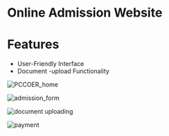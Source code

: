 
# Online Admission Website



# Features


* User-Friendly Interface
* Document -upload Functionality













![PCCOER_home](https://github.com/komal65/Online-Admission-Website/assets/114643264/0c879000-9719-4f8d-8d1a-b2e8808c68da) 


![admission_form](https://github.com/komal65/Online-Admission-Website/assets/114643264/85acef74-d2a2-4516-8ec9-609b3f6bf871)


![document uploading](https://github.com/komal65/Online-Admission-Website/assets/114643264/9f90a463-3b4c-4db7-9270-fe38b42a8f5d)


![payment](https://github.com/komal65/Online-Admission-Website/assets/114643264/f5fb53c2-fd6d-4468-a646-86f53edf9c81)

